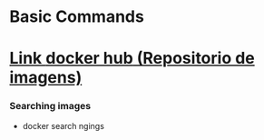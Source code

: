 # Basic Commands

# [Link __docker hub__  (Repositorio de imagens)](https://hub.docker.com)

### Searching images

- docker search ngings